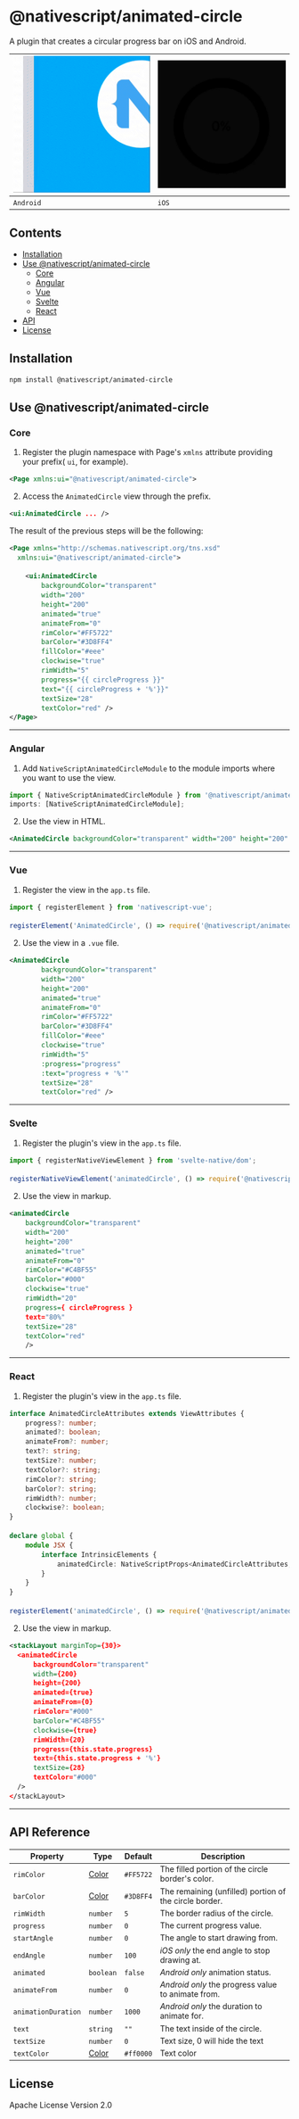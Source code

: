 # @nativescript/animated-circle

A plugin that creates a circular progress bar on iOS and Android.

| ![Android animated circle demo video](/packages/animated-circle/images/animated-circle-android.gif) | ![iOS animated circle demo video](/packages/animated-circle/images/animated-circle-ios.gif) |
| :-------------------------------------------------------------------------------------------------- | :------------------------------------------------------------------------------------------ |
| `Android`                                                                                           | `iOS`                                                                                       |

## Contents

- [Installation](#installation)
- [Use @nativescript/animated-circle](#use-nativescriptanimated-circle)
  - [Core](#core)
  - [Angular](#angular)
  - [Vue](#vue)
  - [Svelte](#svelte)
  - [React](#react)
- [API](#api)
- [License](#license)

## Installation

```cli
npm install @nativescript/animated-circle
```

## Use @nativescript/animated-circle

### Core

1. Register the plugin namespace with Page's `xmlns` attribute providing your prefix( `ui`, for example).

```xml
<Page xmlns:ui="@nativescript/animated-circle">
```

2. Access the `AnimatedCircle` view through the prefix.

```xml
<ui:AnimatedCircle ... />
```

The result of the previous steps will be the following:

```xml
<Page xmlns="http://schemas.nativescript.org/tns.xsd"
  xmlns:ui="@nativescript/animated-circle">

    <ui:AnimatedCircle
        backgroundColor="transparent"
        width="200"
        height="200"
        animated="true"
        animateFrom="0"
        rimColor="#FF5722"
        barColor="#3D8FF4"
        fillColor="#eee"
        clockwise="true"
        rimWidth="5"
        progress="{{ circleProgress }}"
        text="{{ circleProgress + '%'}}"
        textSize="28"
        textColor="red" />
</Page>
```

---

### Angular

1. Add `NativeScriptAnimatedCircleModule` to the module imports where you want to use the view.

```typescript
import { NativeScriptAnimatedCircleModule } from '@nativescript/animated-circle/angular';
imports: [NativeScriptAnimatedCircleModule];
```

2. Use the view in HTML.

```xml
<AnimatedCircle backgroundColor="transparent" width="200" height="200" animated="true" animateFrom="0" rimColor="#fff000" barColor="#ff4081" rimWidth="25" [progress]="circleProgress" [text]="progress + '%'" textSize="22" textColor="#336699"></AnimatedCircle>
```

---

### Vue

1. Register the view in the `app.ts` file.

```ts
import { registerElement } from 'nativescript-vue';

registerElement('AnimatedCircle', () => require('@nativescript/animated-circle').AnimatedCircle);
```

2. Use the view in a `.vue` file.

```xml
<AnimatedCircle
        backgroundColor="transparent"
        width="200"
        height="200"
        animated="true"
        animateFrom="0"
        rimColor="#FF5722"
        barColor="#3D8FF4"
        fillColor="#eee"
        clockwise="true"
        rimWidth="5"
        :progress="progress"
        :text="progress + '%'"
        textSize="28"
        textColor="red" />
```

---

### Svelte

1. Register the plugin's view in the `app.ts` file.

```ts
import { registerNativeViewElement } from 'svelte-native/dom';

registerNativeViewElement('animatedCircle', () => require('@nativescript/animated-circle').AnimatedCircle);
```

2. Use the view in markup.

```xml
<animatedCircle
    backgroundColor="transparent"
    width="200"
    height="200"
    animated="true"
    animateFrom="0"
    rimColor="#C4BF55"
    barColor="#000"
    clockwise="true"
    rimWidth="20"
    progress={ circleProgress }
    text="80%"
    textSize="28"
    textColor="red"
    />
```

---

### React

1. Register the plugin's view in the `app.ts` file.

```ts
interface AnimatedCircleAttributes extends ViewAttributes {
	progress?: number;
	animated?: boolean;
	animateFrom?: number;
	text?: string;
	textSize?: number;
	textColor?: string;
	rimColor?: string;
	barColor?: string;
	rimWidth?: number;
	clockwise?: boolean;
}

declare global {
	module JSX {
		interface IntrinsicElements {
			animatedCircle: NativeScriptProps<AnimatedCircleAttributes, AnimatedCircle>;
		}
	}
}

registerElement('animatedCircle', () => require('@nativescript/animated-circle').AnimatedCircle);
```

2. Use the view in markup.

```xml
<stackLayout marginTop={30}>
  <animatedCircle
      backgroundColor="transparent"
      width={200}
      height={200}
      animated={true}
      animateFrom={0}
      rimColor="#000"
      barColor="#C4BF55"
      clockwise={true}
      rimWidth={20}
      progress={this.state.progress}
      text={this.state.progress + '%'}
      textSize={28}
      textColor="#000"
  />
</stackLayout>
```

---

## API Reference

| Property            | Type                                                    | Default   | Description                                            |
| ------------------- | ------------------------------------------------------- | --------- | ------------------------------------------------------ |
| `rimColor`          | [Color](https://blog.nativescript.org/guide/core/color) | `#FF5722` | The filled portion of the circle border's color.       |
| `barColor`          | [Color](https://blog.nativescript.org/guide/core/color) | `#3D8FF4` | The remaining (unfilled) portion of the circle border. |
| `rimWidth`          | `number`                                                | `5`       | The border radius of the circle.                       |
| `progress`          | `number`                                                | `0 `      | The current progress value.                            |
| `startAngle`        | `number`                                                | `0`       | The angle to start drawing from.                       |
| `endAngle`          | `number`                                                | `100`     | _iOS only_ the end angle to stop drawing at.           |
| `animated`          | `boolean`                                               | `false`   | _Android only_ animation status.                       |
| `animateFrom`       | `number`                                                | `0`       | _Android only_ the progress value to animate from.     |
| `animationDuration` | `number`                                                | `1000`    | _Android only_ the duration to animate for.            |
| `text`              | `string`                                                | `""`      | The text inside of the circle.                         |
| `textSize `         | `number`                                                | `0`       | Text size, 0 will hide the text                        |
| `textColor`         | [Color](https://blog.nativescript.org/guide/core/color) | `#ff0000` | Text color                                             |

## License

Apache License Version 2.0
